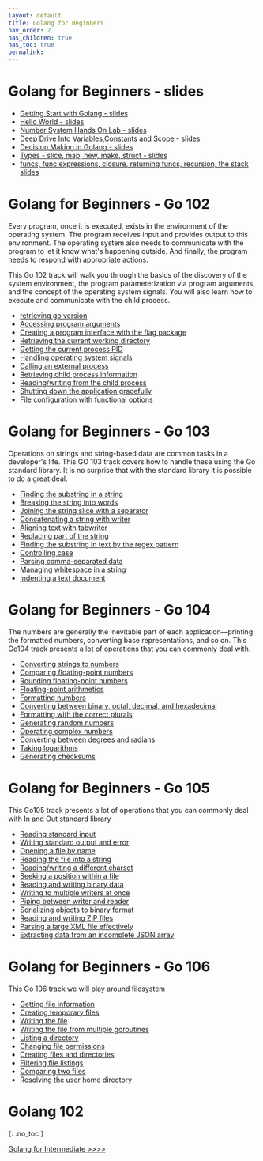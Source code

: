 ```yaml
---
layout: default
title: Golang for Beginners
nav_order: 2
has_children: true
has_toc: true
permalink: 
---
```



# Golang for Beginners - slides
 
- [Getting Start with Golang - slides](https://gopherlabs.kubedaily.com/Beginners/slides/Getting_Start_with_golang/go101.html)
- [Hello World - slides](https://gopherlabs.kubedaily.com/Beginners/slides/HelloWorld/HelloWorld_101.html)
- [Number System Hands On Lab - slides](https://gopherlabs.kubedaily.com/Beginners/slides/Number_System.html/Number_System101.html)
- [Deep Drive Into Variables,Constants and Scope - slides](https://gopherlabs.kubedaily.com/gopherlabs/Beginners/slides/Variable_Constants_Scope/variable_Constant_Scope.html)
- [Decision Making in Golang - slides](https://gopherlabs.kubedaily.com/Beginners/slides/Decision_Making/)
- [Types - slice, map, new, make, struct - slides ](https://gopherlabs.kubedaily.com/Beginners/slides/Types/types.html)
- [funcs, func expressions, closure, returning funcs, recursion, the stack slides](https://gopherlabs.kubedaily.com/Beginners/slides/func/func.html)


# Golang for Beginners - Go 102  

Every program, once it is executed, exists in the environment of the operating system. The program receives input and provides output to this environment. The operating system also needs to communicate with the program to let it know what's happening outside. And finally, the program needs to respond with appropriate actions. 

This Go 102 track will walk you through the basics of the discovery of the system environment, the program parameterization via program arguments, and the concept of the operating system signals. You will also learn how to execute and communicate with the child process.

- [retrieving go version](./retrieving_go_version.md)
- [Accessing program arguments](./Accessing_program_arguments.md)
- [Creating a program interface with the flag package](./Creating_a_program_interface_with_the_flag_package.md)
- [Retrieving the current working directory](./current_directory.md)
- [Getting the current process PID](./get_current_pid.md)
- [Handling operating system signals](./OS_singnals.md) 
- [Calling an external process](./call_external_process.md)
- [Retrieving child process information](./child_process_info.md)
- [Reading/writing from the child process](./read_write_child_proc.md)
- [Shutting down the application gracefully](./shut_down_application.md)
- [File configuration with functional options](./file_config_func.md)

# Golang for Beginners - Go 103 

Operations on strings and string-based data are common tasks in a developer's life. This GO 103 track  covers how to handle these using the Go standard library. It is no surprise that with the standard library it is possible to do a great deal.

- [Finding the substring in a string](./find_substring_string.md)
- [Breaking the string into words](./break_string_into_words.md)
- [Joining the string slice with a separator](./joining_string_slice_separator.md)
- [Concatenating a string with writer](./concat_string_writer.md)
- [Aligning text with tabwriter](./align_text_with_tabwriter.md)
- [Replacing part of the string](./replacing_part_string.md)
- [Finding the substring in text by the regex pattern ](./Finding_the_substring_in_text_by_the_regex_pattern.md)
- [Controlling case](./Controlling_case.md)
- [Parsing comma-separated data](./Parsing_comma_separated_data.md)
- [Managing whitespace in a string](./managing_whitespace_string.md)
- [Indenting a text document](./Indenting_text_document.md)

# Golang for Beginners - Go 104

The numbers are generally the inevitable part of each application—printing the formatted numbers, converting base representations, and so on. This Go104 track presents a lot of operations that you can commonly deal with.


- [Converting strings to numbers](./Converting_strings_to_numbers.md)
- [Comparing floating-point numbers](./Comparing_floating_point_numbers.md)
- [Rounding floating-point numbers](./Roundin_floating_point_numbers.md)
- [Floating-point arithmetics](./Floating_point_arithmetics.md)
- [Formatting numbers](./Formatting_numbers.md)
- [Converting between binary, octal, decimal, and hexadecimal](./convert_binary_octal_hexa_decimal.md)
- [Formatting with the correct plurals](./Formatting_with_the_correct_plurals.md)
- [Generating random numbers](./Generating_random_numbers.md)
- [Operating complex numbers](./Operating_complex_numbers.md)
- [Converting between degrees and radians](./Converting_between_degrees_radians.md)
- [Taking logarithms](./Taking_logarithms.md)
- [Generating checksums](./Generating_checksums.md)

# Golang for Beginners - Go 105

This Go105 track presents a lot of operations that you can commonly deal with In and Out standard library 

- [Reading standard input](./Reading_standard_input.md)
- [Writing standard output and error](./Writing_standard_output_and_error.md)
- [Opening a file by name](./Opening_a_file_by_name.md)
- [Reading the file into a string](./Reading_the_file_into_a_string.md)
- [Reading/writing a different charset](./Reading_and_writing_a_different_charset.md)
- [Seeking a position within a file](./Seeking_position_within_file.md)
- [Reading and writing binary data](./Reading_and_writing_binary_data.md)
- [Writing to multiple writers at once](./Writing_to_multiple_writers_at_once.md)
- [Piping between writer and reader](./Piping_between_writer_and_reader.md)
- [Serializing objects to binary format](./Serializing_objects_to_binary_format.md)
- [Reading and writing ZIP files](./Reading_and_writing_zip_files.md)
- [Parsing a large XML file effectively](./Parsing_a_large_XML_file_effectively.md)
- [Extracting data from an incomplete JSON array](./Extracting_data_from_an_incomplete_JSON_array.md)

# Golang for Beginners - Go 106

This Go 106 track we will play around filesystem 

- [Getting file information](./Getting_file_information.md)
- [Creating temporary files](./Creating_temporary_files.md)
- [Writing the file](./Writing_the_file.md)
- [Writing the file from multiple goroutines](./Writing_the_file_from_multiple_goroutines.md)
- [Listing a directory](./Listing_a_directory.md)
- [Changing file permissions](./Changing_file_permissions.md)
- [Creating files and directories](./Creating_files_and_directories.md)
- [Filtering file listings](./Filtering_file_listings.md)
- [Comparing two files](./Comparing_two_files.md)
- [Resolving the user home directory](./Resolving_the_user_home_directory.md)
# Golang 102
{: .no_toc }

 [ Golang for Intermediate >>>> ](https://collabnix.github.io/gopherlabs/Intermediate/)


